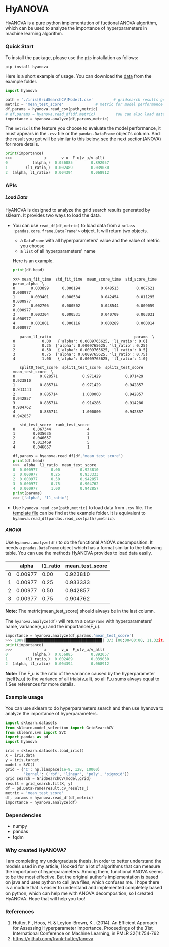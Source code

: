 # HyANOVA

HyANOVA is a pure python implementation of fuctional ANOVA algorithm, which can be used to analyze the importance of hyperparameters in machine learning algorithm.

### Quick Start

To install the package, please use the `pip` installation as follows:

```shell
pip install hyanova
```

Here is a short example of usage. You can download the [data](./examples/iris[GridSearchCV]Model1.csv) from the example folder.

```python
import hyanova

path = './iris[GridSearchCV]Model1.csv' 		# gridsearch results generated by sklearn
metric = 'mean_test_score' 				# metric for model performance
df,params = hyanova.read_csv(path,metric)
# df,params = hyanova.read_df(df,metric)		 You can also load data from pd.DataFrame
importance = hyanova.analyze(df,params,metric)
```

The `metric` is the feature you choose to evaluate the model performance, it must appears in the `.csv` file or the `pandas.DataFrame` object's column. And the result you got will be similar to this below, see the next section(ANOVA) for more details.

```python
print(importance)
>>>              u       v_u  F_u(v_u/v_all)
0           (alpha,)  0.056885        0.892057
1        (l1_ratio,)  0.002489        0.039030
2  (alpha, l1_ratio)  0.004394        0.068912
```



### APIs

##### Load Data

HyANOVA is designed to analyze the grid search results generated by sklearn. It provides two ways to load the data. 

- You can use `read_df(df,metric)` to load data from a `<class 'pandas.core.frame.DataFrame'>` object. It will return two objects.

  - a `DataFrame` with all hyperparameters' value and the value of metric you choose
  - a `list` of all hyperparameters' name

  Here is an example.

  ```python
  print(df.head)
  ```

  ```shell
  >>> mean_fit_time  std_fit_time  mean_score_time  std_score_time  param_alpha  \
  0       0.003899      0.000194         0.048513        0.007621     0.000977   
  1       0.003401      0.000584         0.042454        0.011295     0.000977   
  2       0.002706      0.000502         0.048544        0.009059     0.000977   
  3       0.003304      0.000531         0.040709        0.003031     0.000977   
  4       0.001801      0.000116         0.000289        0.000014     0.000977   
  
     param_l1_ratio                                     params  \
  0            0.00   {'alpha': 0.0009765625, 'l1_ratio': 0.0}   
  1            0.25  {'alpha': 0.0009765625, 'l1_ratio': 0.25}   
  2            0.50   {'alpha': 0.0009765625, 'l1_ratio': 0.5}   
  3            0.75  {'alpha': 0.0009765625, 'l1_ratio': 0.75}   
  4            1.00   {'alpha': 0.0009765625, 'l1_ratio': 1.0}   
  
     split0_test_score  split1_test_score  split2_test_score  mean_test_score  \
  0           0.828571           0.971429           0.971429         0.923810   
  1           0.885714           0.971429           0.942857         0.933333   
  2           0.885714           1.000000           0.942857         0.942857   
  3           0.885714           0.914286           0.914286         0.904762   
  4           0.885714           1.000000           0.942857         0.942857   
  
     std_test_score  rank_test_score  
  0        0.067344                4  
  1        0.035635                3  
  2        0.046657                1  
  3        0.013469                5  
  4        0.046657                1  
  ```

  ```python
  df,params = hyanova.read_df(df,'mean_test_score')
  print(df.head)
  >>>  alpha  l1_ratio  mean_test_score
  0  0.000977      0.00         0.923810
  1  0.000977      0.25         0.933333
  2  0.000977      0.50         0.942857
  3  0.000977      0.75         0.904762
  4  0.000977      1.00         0.942857
  print(params)
  >>> ['alpha', 'l1_ratio']
  ```

- Use `hyanova.read_csv(path,metric)` to load data from `.csv` file. The [template file](./examples/iris[GridSearchCV]Model1.csv)  can be find at the example folder. It is equivalent to `hyanova.read_df(pandas.read_csv(path),metric)`.

##### ANOVA

Use `hyanova.analyze(df)` to do the functional ANOVA decomposition. It needs a `pnadas.DataFrame` object which has a format similar to the following table. You can use the methods HyANOVA provides to load data easily.

|      | alpha   | l1_ratio | mean_test_score |
| ---- | ------- | -------- | --------------- |
| 0    | 0.00977 | 0.00     | 0.923810        |
| 1    | 0.00977 | 0.25     | 0.933333        |
| 2    | 0.00977 | 0.50     | 0.942857        |
| 3    | 0.00977 | 0.75     | 0.904762        |

**Note:** The metric(mean_test_score) should always be in the last column.

The `hyanova.analyze(df)` will return a `DataFrame` with hyperparameters' name, variance(v_u) and the importance(F_u).

 ```python
importance = hyanova.analyze(df,params,'mean_test_score')
>>> 100%|██████████████████████████████████| 3/3 [00:00<00:00, 11.32it/s]
print(importance)
>>>              u       v_u  F_u(v_u/v_all)
0           (alpha,)  0.056885        0.892057
1        (l1_ratio,)  0.002489        0.039030
2  (alpha, l1_ratio)  0.004394        0.068912
 ```

**Note:** The F_u is the ratio of the variance caused by the hyperparameter itself(v_u) to the variance of all trials(v_all), so all F_u sums always equal to 1.See references for more details.

### Example usage

You can use sklearn to do hyperparameters search and then use hyanova to analyze the importance of hyperparameters.

```python
import sklearn.datasets
from sklearn.model_selection import GridSearchCV
from sklearn.svm import SVC
import pandas as pd
import hyanova

iris = sklearn.datasets.load_iris()
X = iris.data
y = iris.target
model = SVC()
grid = {'C': np.linspace(1e-9, 128, 10000)
		'kernel': ('rbf', 'linear', 'poly', 'sigmoid')}
grid_search = GridSearchCV(model,grid)
result = grid_search.fit(X, y)
df = pd.DataFrame(result.cv_results_)
metric = 'mean_test_score'
df, params = hyanova.read_df(df,metric)
importance = hyanova.analyze(df)
```

### Dependencies

- numpy
- pandas
- tqdm

### Why created HyANOVA?

I am completing my undergraduate thesis. In order to better understand the models used in my article, I looked for a lot of algorithms that can measure the importance of hyperparameters. Among them, functional ANOVA seems to be the most effective. But the original author's implementation is based on java and uses python to call java files, which confuses me. I hope there is a module that is easier to understand and implemented completely based on python, which can help me with ANOVA decomposition, so I created HyANOVA. Hope that will help you too!

### References

1. Hutter, F., Hoos, H. & Leyton-Brown, K.. (2014). An Efficient Approach for Assessing Hyperparameter Importance. Proceedings of the 31st International Conference on Machine Learning, in PMLR 32(1):754-762
2. https://github.com/frank-hutter/fanova